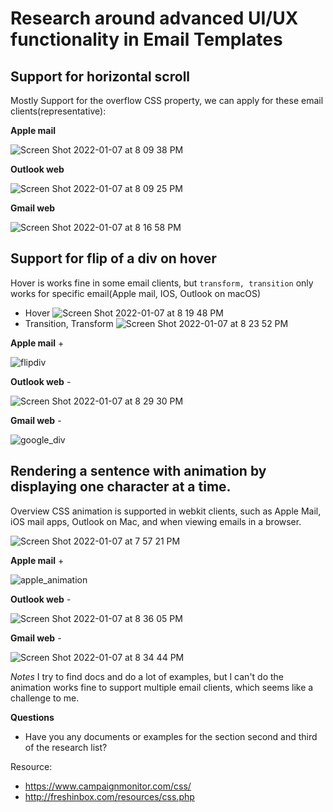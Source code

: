 # Research around advanced UI/UX functionality in Email Templates

## Support for horizontal scroll
Mostly Support for the overflow CSS property, we can apply for these email clients(representative):

**Apple mail**

![Screen Shot 2022-01-07 at 8 09 38 PM](https://user-images.githubusercontent.com/94039579/148549147-376af230-3520-486b-b10e-880741ac3608.png)

**Outlook web**

![Screen Shot 2022-01-07 at 8 09 25 PM](https://user-images.githubusercontent.com/94039579/148549209-9d965b2d-f111-4bd8-ab99-1046f7e0905d.png)

**Gmail web**

![Screen Shot 2022-01-07 at 8 16 58 PM](https://user-images.githubusercontent.com/94039579/148549464-482afda0-f74f-41f1-9d6b-1e81bb152bc4.png)


## Support for flip of a div on hover
Hover is works fine in some email clients, but `transform, transition` only works for specific email(Apple mail, IOS, Outlook on macOS)
  - Hover
  ![Screen Shot 2022-01-07 at 8 19 48 PM](https://user-images.githubusercontent.com/94039579/148549850-950a79b4-fb1d-4472-9899-9bcb89acba4b.png)
  - Transition, Transform
  ![Screen Shot 2022-01-07 at 8 23 52 PM](https://user-images.githubusercontent.com/94039579/148550545-63168662-a464-4b40-b765-b956e6dbf3a9.png)

**Apple mail** +

![flipdiv](https://user-images.githubusercontent.com/94039579/148551066-bf66518f-92a8-494d-a48c-975b862b4140.gif)


**Outlook web** -

![Screen Shot 2022-01-07 at 8 29 30 PM](https://user-images.githubusercontent.com/94039579/148550837-c463488c-8105-41ba-b0b7-a06ac834d8d8.png)

**Gmail web** - 

![google_div](https://user-images.githubusercontent.com/94039579/148551166-8fe596bd-46f1-49f7-b043-0b38fe156ca6.gif)


## Rendering a sentence with animation by displaying one character at a time.

Overview CSS animation is supported in webkit clients, such as Apple Mail, iOS mail apps, Outlook on Mac, and when viewing emails in a browser.

![Screen Shot 2022-01-07 at 7 57 21 PM](https://user-images.githubusercontent.com/94039579/148547179-ff060bbd-a6f6-4488-9f2e-905e74ab7964.png)

**Apple mail** +

![apple_animation](https://user-images.githubusercontent.com/94039579/148551755-43b26ce4-41dd-4a28-8227-2ea4d9c4be1f.gif)

**Outlook web** -

![Screen Shot 2022-01-07 at 8 36 05 PM](https://user-images.githubusercontent.com/94039579/148551696-667836d3-b58e-4470-b67e-a5383a615da2.png)


**Gmail web** -

![Screen Shot 2022-01-07 at 8 34 44 PM](https://user-images.githubusercontent.com/94039579/148551730-d5827511-f0a3-4614-a6ac-9049b1304568.png)

*Notes* I try to find docs and do a lot of examples, but I can't do the animation works fine to support multiple email clients, which seems like a challenge to me.

**Questions**
 - Have you any documents or examples for the section second and third of the research list?

Resource:
- https://www.campaignmonitor.com/css/
- http://freshinbox.com/resources/css.php
